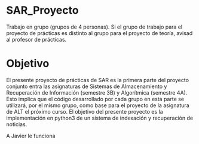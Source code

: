 # SAR_Proyecto
Trabajo en grupo (grupos de 4 personas). Si el grupo de trabajo para el proyecto de
prácticas es distinto al grupo para el proyecto de teoría, avisad al profesor de prácticas.
# Objetivo
El presente proyecto de prácticas de SAR es la primera parte del proyecto conjunto entra las
asignaturas de Sistemas de Almacenamiento y Recuperación de Información (semestre 3B)
y Algorítmica (semestre 4A). Esto implica que el código desarrollado por cada grupo en esta
parte se utilizará, por el mismo grupo, como base para el proyecto de la asignatura de ALT
el próximo curso.
El objetivo del presente proyecto es la implementación en python3 de un sistema de indexación
y recuperación de noticias.

A Javier le funciona
